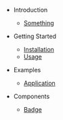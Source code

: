 * Introduction

  * [Something](components/something.md)

* Getting Started

  * [Installation](getting-started/installation.md)
  * [Usage](getting-started/usage.md)

* Examples

  * [Application](examples/application-layout/side-drawer.md)

* Components

  * [Badge](components/badge.md)
